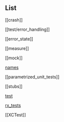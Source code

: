 ## List

[[crash]]

[[test/error_handling]]

[[error_state]]

[[measure]]

[[mock]]

[names](names.md)

[[parametrized_unit_tests]]

[[stubs]]

[test](test.md)

[rx_tests](rx_tests.md)

[[XCTest]]